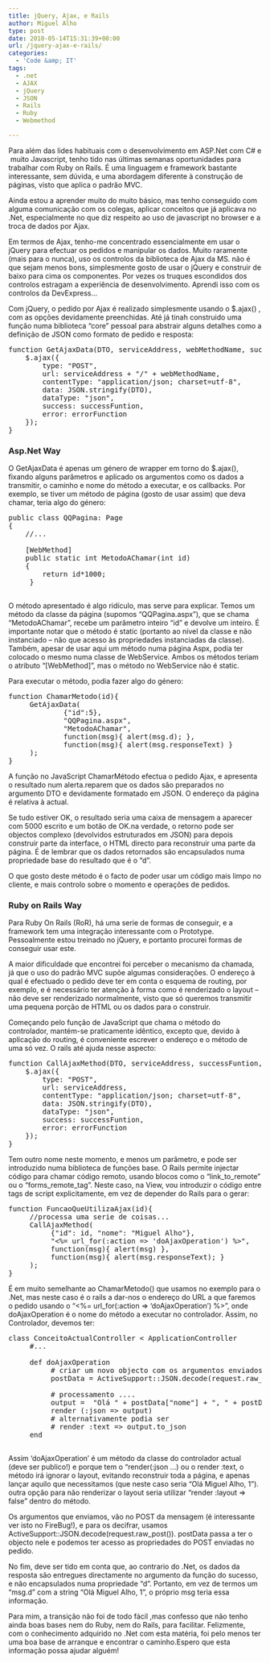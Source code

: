 ```yaml
---
title: jQuery, Ajax, e Rails
author: Miguel Alho
type: post
date: 2010-05-14T15:31:39+00:00
url: /jquery-ajax-e-rails/
categories:
  - 'Code &amp; IT'
tags:
  - .net
  - AJAX
  - jQuery
  - JSON
  - Rails
  - Ruby
  - Webmethod

---
```

Para além das lides habituais com o desenvolvimento em ASP.Net com C# e  muito Javascript, tenho tido nas últimas semanas oportunidades para trabalhar com Ruby on Rails. É uma linguagem e framework bastante interessante, sem dúvida, e uma abordagem diferente à construção de páginas, visto que aplica o padrão MVC.

Ainda estou a aprender muito do muito básico, mas tenho conseguido com alguma comunicação com os colegas, aplicar conceitos que já aplicava no .Net, especialmente no que diz respeito ao uso de javascript no browser e a troca de dados por Ajax.

<!--more-->

Em termos de Ajax, tenho-me concentrado essencialmente em usar o jQuery para efectuar os pedidos e manipular os dados. Muito raramente (mais para o nunca), uso os controlos da biblioteca de Ajax da MS. não é que sejam menos bons, simplesmente gosto de usar o jQuery e construir de baixo para cima os componentes. Por vezes os truques escondidos dos controlos estragam a experiência de desenvolvimento. Aprendi isso com os controlos da DevExpress&#8230;

Com jQuery, o pedido por Ajax é realizado simplesmente usando o $.ajax() , com as opções devidamente preenchidas. Até já tinah construido uma função numa biblioteca &#8220;core&#8221; pessoal para abstrair alguns detalhes como a definição de JSON como formato de pedido e resposta:

<pre lang="javascript">function GetAjaxData(DTO, serviceAddress, webMethodName, successFuntion, errorFunction) {
    $.ajax({
        type: "POST",
        url: serviceAddress + "/" + webMethodName,
        contentType: "application/json; charset=utf-8",
        data: JSON.stringify(DTO),
        dataType: "json",
        success: successFuntion,
        error: errorFunction
    });
}
</pre>

### Asp.Net Way

O GetAjaxData é apenas um género de wrapper em torno do $.ajax(), fixando alguns parâmetros e aplicado os argumentos como os dados a transmitir, o caminho e nome do método a executar, e os callbacks. Por exemplo, se tiver um método de página (gosto de usar assim) que deva chamar, teria algo do género:

<pre lang="csharp">public class QQPagina: Page
{
    //...
    
    [WebMethod]
    public static int MetodoAChamar(int id)
    {
        return id*1000;
     }

</pre>

O método apresentado é algo ridículo, mas serve para explicar. Temos um método da classe da página (supomos &#8220;QQPagina.aspx&#8221;), que se chama &#8220;MetodoAChamar&#8221;, recebe um parâmetro inteiro &#8220;id&#8221; e devolve um inteiro. É importante notar que o método é static (portanto ao nível da classe e não instanciado &#8211; não que acesso às propriedades instanciadas da classe). Também, apesar de usar aqui um método numa página Aspx, podia ter colocado o mesmo numa classe de WebService. Ambos os métodos teriam o atributo &#8220;[WebMethod]&#8221;, mas o método no WebService não é static.

Para executar o método, podia fazer algo do género:

<pre lang="javascript">function ChamarMetodo(id){
     GetAjaxData(
             {"id":5},
             "QQPagina.aspx", 
             "MetodoAChamar", 
             function(msg){ alert(msg.d); },
             function(msg){ alert(msg.responseText) }
     );
}
</pre>

A função no JavaScript ChamarMétodo efectua o pedido Ajax, e apresenta o resultado num alerta.reparem que os dados são preparados no argumento DTO e devidamente formatado em JSON. O endereço da página é relativa à actual.

Se tudo estiver OK, o resultado seria uma caixa de mensagem a aparecer com 5000 escrito e um botão de OK.na verdade, o retorno pode ser objectos complexo (devolvidos estruturados em JSON) para depois construir parte da interface, o HTML directo para reconstruir uma parte da página. É de lembrar que os dados retornados são encapsulados numa propriedade base do resultado que é o &#8220;d&#8221;.

O que gosto deste método é o facto de poder usar um código mais limpo no cliente, e mais controlo sobre o momento e operações de pedidos.

### Ruby on Rails Way

Para Ruby On Rails (RoR), há uma serie de formas de conseguir, e a framework tem uma integração interessante com o Prototype. Pessoalmente estou treinado no jQuery, e portanto procurei formas de conseguir usar este.

A maior dificuldade que encontrei foi perceber o mecanismo da chamada, já que o uso do padrão MVC supõe algumas considerações. O endereço à qual é efectuado o pedido deve ter em conta o esquema de routing, por exemplo, e é necessário ter atenção à forma como é renderizado o layout &#8211; não deve ser renderizado normalmente, visto que só queremos transmitir uma pequena porção de HTML ou os dados para o construir.

Começando pelo função de JavaScript que chama o método do controlador, mantém-se praticamente idêntico, excepto que, devido à aplicação do routing, é conveniente escrever o endereço e o método de uma só vez. O rails até ajuda nesse aspecto:

<pre lang="javascript">function CallAjaxMethod(DTO, serviceAddress, successFuntion, errorFunction) {
    $.ajax({
        type: "POST",
        url: serviceAddress,
        contentType: "application/json; charset=utf-8",
        data: JSON.stringify(DTO),
        dataType: "json",
        success: successFuntion,
        error: errorFunction
    });
}
</pre>

Tem outro nome neste momento, e menos um parâmetro, e pode ser introduzido numa biblioteca de funções base. O Rails permite injectar código para chamar código remoto, usando blocos como o &#8220;link\_to\_remote&#8221; ou o &#8220;forms\_remote\_tag&#8221;. Neste caso, na View, vou introduzir o código entre tags de script explicitamente, em vez de depender do Rails para o gerar:

<pre lang="javascript">function FuncaoQueUtilizaAjax(id){
     //processa uma serie de coisas...
     CallAjaxMethod(
          {"id": id, "nome": "Miguel Alho"},
          "&lt;%= url_for(:action =&gt; 'doAjaxOperation') %&gt;",
          function(msg){ alert(msg) },
          function(msg){ alert(msg.responseText); }
     );
}
</pre>

É em muito semelhante ao ChamarMetodo() que usamos no exemplo para o .Net, mas neste caso é o rails a dar-nos o endereço do URL a que faremos o pedido usando o &#8220;<%= url_for(:action => &#8216;doAjaxOperation&#8217;) %>&#8221;, onde doAjaxOperation é o nome do método a executar no controlador. Assim, no Controlador, devemos ter:

<pre lang="ruby">class ConceitoActualController &lt; ApplicationController
     #...

     def doAjaxOperation
          # criar um novo objecto com os argumentos enviados em POST
          postData = ActiveSupport::JSON.decode(request.raw_post())

          # processamento ....
          output =  "Olá " + postData["nome"] + ", " + postData["id"]
          render (:json =&gt; output)
          # alternativamente podia ser 
          # render :text =&gt; output.to_json
     end

</pre>

Assim &#8216;doAjaxOperation&#8217; é um método da classe do controlador actual (deve ser publico!) e porque tem o &#8220;render(:json &#8230;) ou o render :text, o método irá ignorar o layout, evitando reconstruir toda a página, e apenas lançar aquilo que necessitamos (que neste caso seria &#8220;Olá Miguel Alho, 1&#8221;). outra opção para não renderizar o layout seria utilizar &#8220;render :layout => false&#8221; dentro do método.

Os argumentos que enviamos, vão no POST da mensagem (é interessante ver isto no FireBug!), e para os decifrar, usamos ActiveSupport::JSON.decode(request.raw_post()). postData passa a ter o objecto nele e podemos ter acesso as propriedades do POST enviadas no pedido.

No fim, deve ser tido em conta que, ao contrario do .Net, os dados da resposta são entregues directamente no argumento da função do sucesso, e não encapsulados numa propriedade &#8220;d&#8221;. Portanto, em vez de termos um &#8220;msg.d&#8221; com a string &#8220;Olá Miguel Alho, 1&#8221;, o próprio msg teria essa informação.

Para mim, a transição não foi de todo fácil ,mas confesso que não tenho ainda boas bases nem do Ruby, nem do Rails, para facilitar. Felizmente, com o conhecimento adquirido no .Net com esta matéria, foi pelo menos ter uma boa base de arranque e encontrar o caminho.Espero que esta informação possa ajudar alguém!